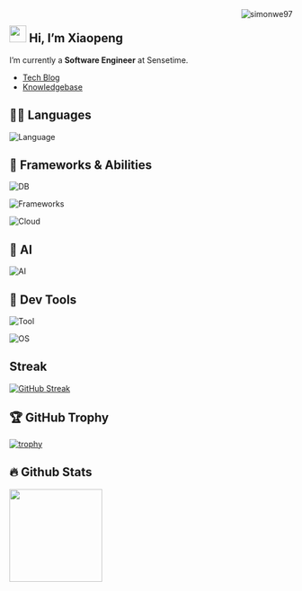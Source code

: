 <img align="right" src="https://komarev.com/ghpvc/?username=simonwe97" alt="simonwe97" />

<h2 align="left"> <img src="https://fonts.gstatic.com/s/e/notoemoji/latest/1f60e/512.gif" width="30"/> Hi, I’m Xiaopeng </h2>

I’m currently a **Software Engineer** at Sensetime.

- [Tech Blog](http://simonwei97.github.io/hugo-blog)
- [Knowledgebase](https://simonwei97.github.io/knowledgebase/)

## 🧑‍💻️ Languages 

![Language](https://go-skill-icons.vercel.app/api/icons?i=go,py,latex,md&theme=dark)

## 🚀 Frameworks & Abilities

![DB](https://go-skill-icons.vercel.app/api/icons?i=mysql,mariadb,tidb,redis,milvus&theme=dark)  

![Frameworks](https://go-skill-icons.vercel.app/api/icons?i=kafka,prometheus,grafana,fastapi,grpc,hugo,jekyll&theme=dark)  

![Cloud](https://go-skill-icons.vercel.app/api/icons?i=docker,kubernetes,helm&theme=dark) 

## 🤖 AI

![AI](https://go-skill-icons.vercel.app/api/icons?i=langchain,llamaindex,ollama,huggingface,chatgpt,pytorch&theme=dark)  

<!-- <img src="https://raw.githubusercontent.com/langchain-ai/.github/main/profile/logo-dark.svg#gh-light-mode-only" alt="LangChain AI" height="50" />&nbsp&nbsp-->


## 🔨 Dev Tools 

![Tool](https://go-skill-icons.vercel.app/api/icons?i=git,vscode,notion,postman,bash,vim&theme=dark)

![OS](https://go-skill-icons.vercel.app/api/icons?i=apple,linux,ubuntu&theme=dark)

## Streak

[![GitHub Streak](https://streak-stats.demolab.com/?user=simonwei97)](https://git.io/streak-stats)

## 🏆 GitHub Trophy

[![trophy](https://github-profile-trophy.vercel.app/?username=simonwei97&theme=onedark&margin-w=5&margin-h=5)](https://github.com/ryo-ma/github-profile-trophy)

## 🔥 Github Stats

<div>
  <img height="165" align="left" src="https://github-readme-stats.vercel.app/api?username=simonwei97&show_icons=true&theme=gotham&count_private=true" />
<!--   <img src="https://github-readme-stats.vercel.app/api/top-langs/?username=simonwei97&layout=compact&show_icons=true&theme=gotham" /> -->
</div>

<!--![simonwei97's GitHub stats](https://github-readme-stats.vercel.app/api?username=simonwei97&show_icons=true&show=reviews,discussions_started,discussions_answered,prs_merged,prs_merged_percentage)-->

<!--![simonwei97's WakaTime stats](https://github-readme-stats.vercel.app/api/wakatime?username=simonwei97) -->
